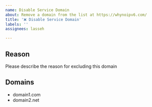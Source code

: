 ```yaml
---
name: Disable Service Domain
about: Remove a domain from the list at https://whynoipv6.com/
title: '❌ Disable Service Domain'
labels: ''
assignees: lasseh

---
```


## Reason

Please describe the reason for excluding this domain


## Domains

* domain1.com
* domain2.net

